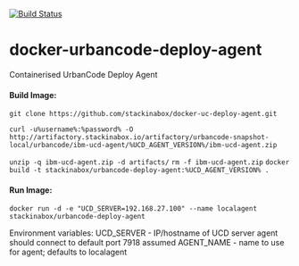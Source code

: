 [![Build Status](https://travis-ci.org/stackinabox/docker-uc-deploy-agent-relay.svg?branch=master)](https://travis-ci.org/stackinabox/docker-uc-deploy-agent-relay)

# docker-urbancode-deploy-agent
Containerised UrbanCode Deploy Agent

#### **Build Image:**<br />

`git clone https://github.com/stackinabox/docker-uc-deploy-agent.git`

`curl -u%username%:%password% -O http://artifactory.stackinabox.io/artifactory/urbancode-snapshot-local/urbancode/ibm-ucd-agent/%UCD_AGENT_VERSION%/ibm-ucd-agent.zip`
	
`unzip -q ibm-ucd-agent.zip -d artifacts/`
`rm -f ibm-ucd-agent.zip`
`docker build -t stackinabox/urbancode-deploy-agent:%UCD_AGENT_VERSION% .`

#### **Run Image:**<br />
`docker run -d -e "UCD_SERVER=192.168.27.100" --name localagent stackinabox/urbancode-deploy-agent`<br />

Environment variables:
UCD_SERVER - IP/hostname of UCD server agent should connect to default port 7918 assumed
AGENT_NAME - name to use for agent; defaults to localagent

